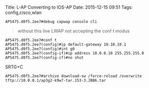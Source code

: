 Title: L-AP Converting to IOS-AP
Date: 2015-12-15 09:51 
Tags: config,cisco,wlan


    AP5475.d0f5.2ee7#debug capwap console cli 

> without this line LWAP not accepting the conf t modus

	AP5475.d0f5.2ee7#conf t
	AP5475.d0f5.2ee7(config)#ip default-gateway 10.10.10.1
	AP5475.d0f5.2ee7(config)#int g0
	AP5475.d0f5.2ee7(config-if)#ip address 10.0.0.10 255.255.255.0
	AP5475.d0f5.2ee7(config-if)#no shut

SRTG+C

	AP5475.d0f5.2ee7#archive download-sw /force-reload /overwrite tftp://10.0.0.1/ap3g2-k9w7-tar.153-3.JBB6.tar


